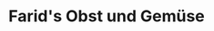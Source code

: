 ---
title: "Farid's Obst und Gemüse"
url: /wuppertal/farids-obst-und-gemuese/
shop: Gemüse & Obst
---